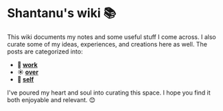 # Shantanu's wiki 📚

This wiki documents my notes and some useful stuff I come across. I also curate some of my
ideas, experiences, and creations here as well. The posts are categorized into:

- **🌱 [work](work)**
- **☀️ [over](over)**
- **🌺 [self](self)**

I've poured my heart and soul into curating this space. I hope you find it both enjoyable and relevant. 😊
